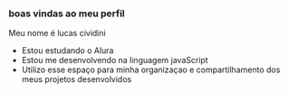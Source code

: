 ###  boas vindas ao meu perfil

Meu nome é lucas cividini

- Estou estudando o Alura
-  Estou  me desenvolvendo na linguagem javaScript
-  Utilizo esse espaço para minha organizaçao e compartilhamento dos meus projetos desenvolvidos

